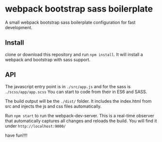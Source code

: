 # webpack bootstrap sass boilerplate

A small webpack bootstrap sass boilerplate configuration for fast development.

## Install

clone or download this repository and run `npm install`.
It will install a webpack and bootstrap with sass support.

## API

The javascript entry point is in `./src/app.js` and for the sass is `./scss/app/app.scss` 
You can start to code from their in ES6 and SASS.

The build output will be the `./dist/` folder. 
It includes the index.html from src and injects the js and css files automatically. 

Run `npm start` to run the webpack-dev-server. 
This is a real-time observer that automatically captures all changes and reloads the build.
You will find it under `http://localhost:9000/`

have fun!!!!